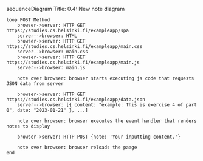 sequenceDiagram
Title: 0.4: New note diagram

    loop POST Method
        browser->server: HTTP GET https://studies.cs.helsinki.fi/exampleapp/spa
        server-->browser: HTML
        browser->server: HTTP GET https://studies.cs.helsinki.fi/exampleapp/main.css
        server-->browser: main.css
        browser->server: HTTP GET https://studies.cs.helsinki.fi/exampleapp/main.js
        server-->browser: main.js

        note over browser: browser starts executing js code that requests JSON data from server

        browser->server: HTTP GET https://studies.cs.helsinki.fi/exampleapp/data.json
        server-->browser: [{ content: "example: This is exercise 4 of part 0", date: "2023-01-21" }, ...]

        note over browser: browser executes the event handler that renders notes to display

        browser->server: HTTP POST {note: 'Your inputting content.'}

        note over browser: browser reloads the paage
    end
